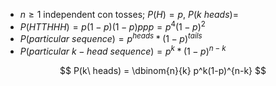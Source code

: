 - $n \geq 1$  independent con tosses; $P(H) = p$, $P(k\ heads) =$
- $P(HTTHHH)=p(1-p)(1-p)ppp = p^4(1-p)^2$ 
- $P(particular\ sequence) = p^{heads}*(1-p)^{tails}$ 
- $P(particular\  k-head\ sequence)= p^k*(1-p)^{n-k}$

$$
P(k\ heads) = \dbinom{n}{k} p^k(1-p)^{n-k}
$$

